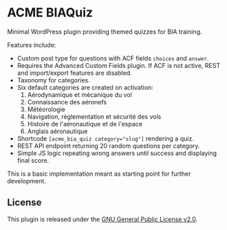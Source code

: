 # ACME BIAQuiz

Minimal WordPress plugin providing themed quizzes for BIA training.

Features include:
- Custom post type for questions with ACF fields `choices` and `answer`.
- Requires the Advanced Custom Fields plugin. If ACF is not active, REST and import/export features are disabled.
- Taxonomy for categories.
- Six default categories are created on activation:
  1. Aérodynamique et mécanique du vol
  2. Connaissance des aéronefs
  3. Météorologie
  4. Navigation, règlementation et sécurité des vols
  5. Histoire de l'aéronautique et de l'espace
  6. Anglais aéronautique
- Shortcode `[acme_bia_quiz category="slug"]` rendering a quiz.
- REST API endpoint returning 20 random questions per category.
- Simple JS logic repeating wrong answers until success and displaying final score.

This is a basic implementation meant as starting point for further development.

## License

This plugin is released under the [GNU General Public License v2.0](LICENSE).
